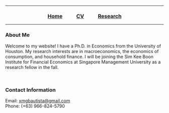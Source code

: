 ___
### &emsp;&emsp;&emsp;&emsp;&emsp;&emsp;&emsp;&emsp; [Home](https://xmgbautista.github.io/) &emsp; &emsp;  [CV](https://xmgbautista.github.io/cv_xmgbautista.pdf) &emsp; &emsp; [Research](https://xmgbautista.github.io/research)
___

### About Me
Welcome to my website! I have a Ph.D. in Economics from the University of Houston. My research interests are in macroeconomics, the economics of consumption, and household finance. I will be joining the Sim Kee Boon Institute for Financial Economics at Singapore Management University as a research fellow in the fall. 

&nbsp;
&nbsp;

### Contact Information
Email: [xmgbautista@gmail.com](mailto:xmgbautista@gmail.com)  
Phone: (+63) 966-824-5790

<!--- ## Welcome to GitHub Pages.

You can use the [editor on GitHub](https://github.com/xmgbautista/xmgbautista.github.io/edit/main/README.md) to maintain and preview the content for your website in Markdown files.

Whenever you commit to this repository, GitHub Pages will run [Jekyll](https://jekyllrb.com/) to rebuild the pages in your site, from the content in your Markdown files.

### Markdown

Markdown is a lightweight and easy-to-use syntax for styling your writing. It includes conventions for

```markdown
Syntax highlighted code block

# Header 1
## Header 2
### Header 3

- Bulleted
- List

1. Numbered
2. List

**Bold** and _Italic_ and `Code` text

[Link](url) and ![Image](src)
```

For more details see [GitHub Flavored Markdown](https://guides.github.com/features/mastering-markdown/).

### Jekyll Themes

Your Pages site will use the layout and styles from the Jekyll theme you have selected in your [repository settings](https://github.com/xmgbautista/xmgbautista.github.io/settings/pages). The name of this theme is saved in the Jekyll `_config.yml` configuration file.

### Support or Contact

Having trouble with Pages? Check out our [documentation](https://docs.github.com/categories/github-pages-basics/) or [contact support](https://support.github.com/contact) and we’ll help you sort it out.--->
